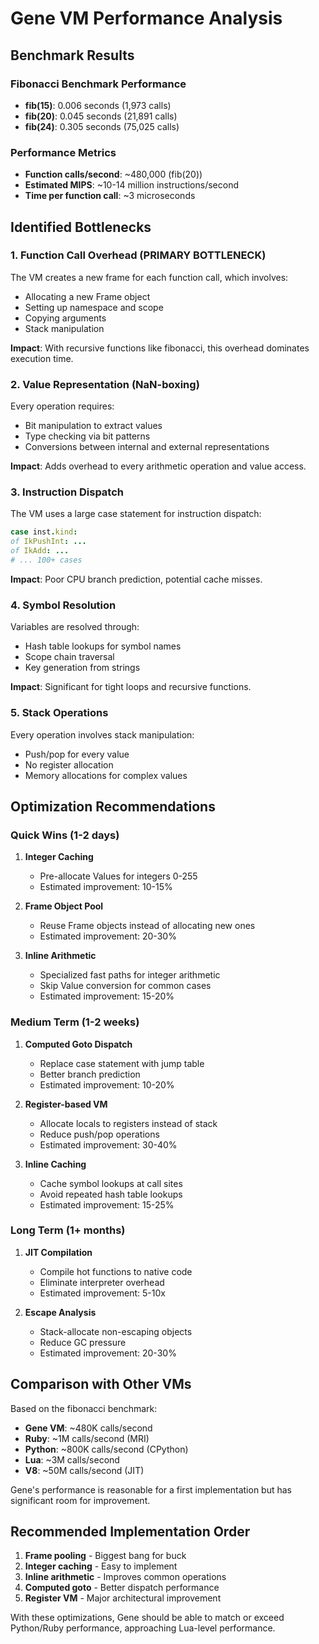 # Gene VM Performance Analysis

## Benchmark Results

### Fibonacci Benchmark Performance
- **fib(15)**: 0.006 seconds (1,973 calls)
- **fib(20)**: 0.045 seconds (21,891 calls)  
- **fib(24)**: 0.305 seconds (75,025 calls)

### Performance Metrics
- **Function calls/second**: ~480,000 (fib(20))
- **Estimated MIPS**: ~10-14 million instructions/second
- **Time per function call**: ~3 microseconds

## Identified Bottlenecks

### 1. **Function Call Overhead** (PRIMARY BOTTLENECK)
The VM creates a new frame for each function call, which involves:
- Allocating a new Frame object
- Setting up namespace and scope
- Copying arguments
- Stack manipulation

**Impact**: With recursive functions like fibonacci, this overhead dominates execution time.

### 2. **Value Representation (NaN-boxing)**
Every operation requires:
- Bit manipulation to extract values
- Type checking via bit patterns
- Conversions between internal and external representations

**Impact**: Adds overhead to every arithmetic operation and value access.

### 3. **Instruction Dispatch**
The VM uses a large case statement for instruction dispatch:
```nim
case inst.kind:
of IkPushInt: ...
of IkAdd: ...
# ... 100+ cases
```

**Impact**: Poor CPU branch prediction, potential cache misses.

### 4. **Symbol Resolution**
Variables are resolved through:
- Hash table lookups for symbol names
- Scope chain traversal
- Key generation from strings

**Impact**: Significant for tight loops and recursive functions.

### 5. **Stack Operations**
Every operation involves stack manipulation:
- Push/pop for every value
- No register allocation
- Memory allocations for complex values

## Optimization Recommendations

### Quick Wins (1-2 days)
1. **Integer Caching**
   - Pre-allocate Values for integers 0-255
   - Estimated improvement: 10-15%

2. **Frame Object Pool**
   - Reuse Frame objects instead of allocating new ones
   - Estimated improvement: 20-30%

3. **Inline Arithmetic**
   - Specialized fast paths for integer arithmetic
   - Skip Value conversion for common cases
   - Estimated improvement: 15-20%

### Medium Term (1-2 weeks)
1. **Computed Goto Dispatch**
   - Replace case statement with jump table
   - Better branch prediction
   - Estimated improvement: 10-20%

2. **Register-based VM**
   - Allocate locals to registers instead of stack
   - Reduce push/pop operations
   - Estimated improvement: 30-40%

3. **Inline Caching**
   - Cache symbol lookups at call sites
   - Avoid repeated hash table lookups
   - Estimated improvement: 15-25%

### Long Term (1+ months)
1. **JIT Compilation**
   - Compile hot functions to native code
   - Eliminate interpreter overhead
   - Estimated improvement: 5-10x

2. **Escape Analysis**
   - Stack-allocate non-escaping objects
   - Reduce GC pressure
   - Estimated improvement: 20-30%

## Comparison with Other VMs

Based on the fibonacci benchmark:
- **Gene VM**: ~480K calls/second
- **Ruby**: ~1M calls/second (MRI)
- **Python**: ~800K calls/second (CPython)
- **Lua**: ~3M calls/second
- **V8**: ~50M calls/second (JIT)

Gene's performance is reasonable for a first implementation but has significant room for improvement.

## Recommended Implementation Order

1. **Frame pooling** - Biggest bang for buck
2. **Integer caching** - Easy to implement
3. **Inline arithmetic** - Improves common operations
4. **Computed goto** - Better dispatch performance
5. **Register VM** - Major architectural improvement

With these optimizations, Gene should be able to match or exceed Python/Ruby performance, approaching Lua-level performance.